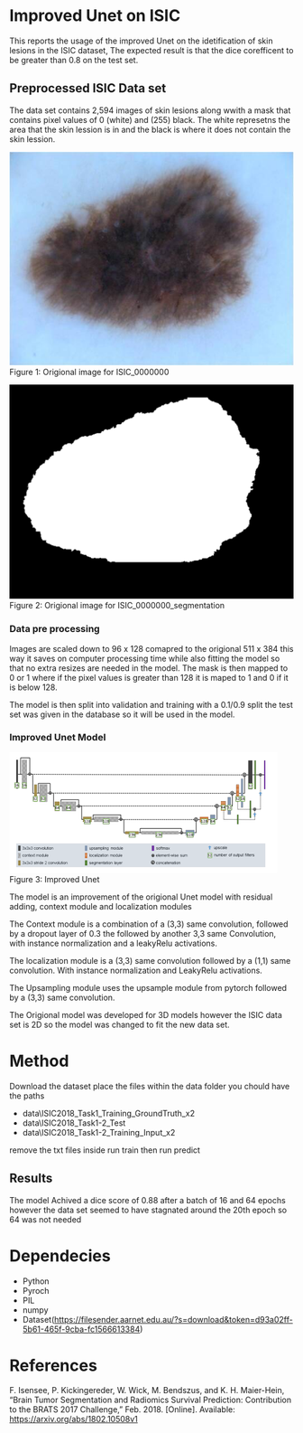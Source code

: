 # Improved Unet on ISIC
This reports the usage of the improved Unet on the idetification of skin lesions in the ISIC dataset, The expected result is that the dice corefficent to be greater than 0.8 on the test set.

## Preprocessed ISIC Data set
The data set contains 2,594 images of skin lesions along wwith a mask that contains pixel values of 0 (white) and (255) black. The white represetns the area that the skin lession is in and the black is where it does not contain the skin lession.

![segmented](ISIC_0000000.jpg)
Figure 1: Origional image for ISIC_0000000

![segmented](ISIC_0000000_segmentation.png)
Figure 2: Origional image for ISIC_0000000_segmentation

### Data pre processing
Images are scaled down to 96 x 128 comapred to the origional 511 x 384 this way it saves on computer processing time while also fitting the model so that no extra resizes are needed in the model. The mask is then mapped to 0 or 1 where if the pixel values is greater than 128 it is maped to 1 and 0 if it is below 128.

The model is then split into validation and training with a 0.1/0.9 split the test set was given in the database so it will be used in the model.

### Improved Unet Model
![segmented](Model.png)
Figure 3: Improved Unet

The model is an improvement of the origional Unet model with residual adding, context module and localization modules

The Context module is a combination of a (3,3) same convolution, followed by a dropout layer of 0.3 the followed by another 3,3 same Convolution, with instance normalization and a leakyRelu activations.

The localization module is a (3,3) same convolution followed by a (1,1) same convolution. With instance normalization and LeakyRelu activations.

The Upsampling module uses the upsample module from pytorch followed by a (3,3) same convolution.

The Origional model was developed for 3D models however the ISIC data set is 2D so the model was changed to fit the new data set.

# Method
Download the dataset place the files within the data folder you chould have the paths
- data\ISIC2018_Task1_Training_GroundTruth_x2
- data\ISIC2018_Task1-2_Test
- data\ISIC2018_Task1-2_Training_Input_x2

remove the txt files inside run train then run predict

## Results

The model Achived a dice score of 0.88 after a batch of 16 and 64 epochs however the data set seemed to have stagnated around the 20th epoch so 64 was not needed


# Dependecies 
- Python
- Pyroch
- PIL
- numpy
- Dataset(https://filesender.aarnet.edu.au/?s=download&token=d93a02ff-5b61-465f-9cba-fc1566613384)


# References 
F. Isensee, P. Kickingereder, W. Wick, M. Bendszus, and K. H. Maier-Hein, “Brain Tumor Segmentation
and Radiomics Survival Prediction: Contribution to the BRATS 2017 Challenge,” Feb. 2018. [Online].
Available: https://arxiv.org/abs/1802.10508v1

